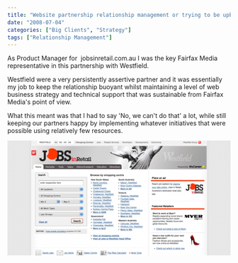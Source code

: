 ```yaml
---
title: "Website partnership relationship management or trying to be upbeat when you have to say 'no'"
date: "2008-07-04"
categories: ["Big Clients", "Strategy"]
tags: ["Relationship Management"]
---
```


As Product Manager for  jobsinretail.com.au I was the key Fairfax Media representative in this partnership with Westfield.

Westfield were a very persistently assertive partner and it was essentially my job to keep the relationship buoyant whilst maintaining a level of web business strategy and technical support that was sustainable from Fairfax Media's point of view.

What this meant was that I had to say 'No, we can't do that' a lot, while still keeping our partners happy by implementing whatever initiatives that were possible using relatively few resources.

[![](./jir-600x309.png "jir")](http://mbudm.com/wp-content/uploads/2011/04/jir.png)
